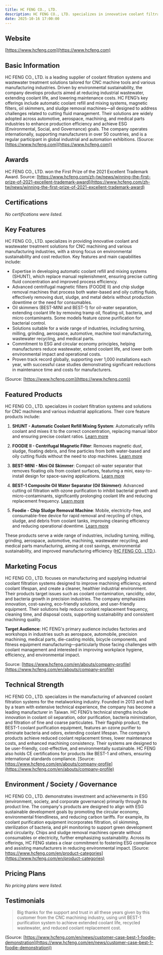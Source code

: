 ```yaml
---
title: HC FENG CO., LTD.
description: HC FENG CO., LTD. specializes in innovative coolant filtration systems for CNC machine tools, offering solutions for wastewater treatment, cost reduction, and environmental sustainability. With a diverse product portfolio including automatic coolant refill systems, magnetic filters, oil skimmers, and chip sludge removal machines, the company helps manufacturers optimize cutting fluid management and achieve green, ESG-driven operations.
date: 2025-10-16 17:00:00
---
```


## Website

[https://www.hcfeng.com](https://www.hcfeng.com)

## Basic Information

HC FENG CO., LTD. is a leading supplier of coolant filtration systems and wastewater treatment solutions tailored for CNC machine tools and various manufacturing industries. Driven by environmental sustainability, the company develops products aimed at reducing industrial wastewater, extending coolant life, and lowering maintenance costs. HC FENG’s key offerings include automatic coolant refill and mixing systems, magnetic filters, oil skimmers, and sludge removal machines—all designed to address challenges related to cutting fluid management. Their solutions are widely adopted across automotive, aerospace, machining, and medical parts industries to enhance production efficiency and achieve ESG (Environmental, Social, and Governance) goals. The company operates internationally, supporting manufacturers in over 50 countries, and is a regular participant in global industrial and automation exhibitions.
(Source: [https://www.hcfeng.com](https://www.hcfeng.com))

## Awards

HC FENG CO., LTD. won the First Prize of the 2021 Excellent Trademark Award.
Source: [https://www.hcfeng.com/zh-tw/news/winning-the-first-prize-of-2021-excellent-trademark-award](https://www.hcfeng.com/zh-tw/news/winning-the-first-prize-of-2021-excellent-trademark-award)

## Certifications

_No certifications were listed._

## Key Features

HC FENG CO., LTD. specializes in providing innovative coolant and wastewater treatment solutions for CNC machining and various manufacturing industries, with a strong focus on environmental sustainability and cost reduction. Key features and main capabilities include:

- Expertise in developing automatic coolant refill and mixing systems (SHUNT), which replace manual replenishment, ensuring precise cutting fluid concentration and improved process efficiency.
- Advanced centrifugal magnetic filters (FOODIE II) and chip sludge removal machines that process both water-based and oily cutting fluids, effectively removing dust, sludge, and metal debris without production downtime or the need for consumables.
- Oil skimmers (BEST-MINI and BEST-1) for oil-water separation, extending coolant life by removing tramp oil, floating oil, bacteria, and micro contaminants. Some models feature ozone purification for bacterial control.
- Solutions suitable for a wide range of industries, including turning, milling, grinding, aerospace, automotive, machine tool manufacturing, wastewater recycling, and medical parts.
- Commitment to ESG and circular economy principles, helping manufacturers reduce wastewater, extend coolant life, and lower both environmental impact and operational costs.
- Proven track record globally, supporting over 1,000 installations each year, with successful case studies demonstrating significant reductions in maintenance time and costs for manufacturers.

(Source: [https://www.hcfeng.com](https://www.hcfeng.com))

## Featured Products

HC FENG CO., LTD. specializes in coolant filtration systems and solutions for CNC machines and various industrial applications. Their core feature products include:

1. **SHUNT - Automatic Coolant Refill Mixing System**:
   Automatically refills coolant and mixes it to the correct concentration, replacing manual labor and ensuring precise coolant ratios.
   [Learn more](https://www.hcfeng.com/en/products/smart-flow-system-shunt)

2. **FOODIE II - Centrifugal Magnetic Filter**:
   Removes magnetic dust, sludge, floating debris, and fine particles from both water-based and oily cutting fluids without the need to stop machines.
   [Learn more](https://www.hcfeng.com/en/products/magnetic-centrifugal-filter)

3. **BEST-MINI - Mini Oil Skimmer**:
   Compact oil-water separator that removes floating oils from coolant surfaces, featuring a mini, easy-to-install design for space-saving applications.
   [Learn more](https://www.hcfeng.com/en/products/tramp-oil-skimmer)

4. **BEST-1 Composite Oil Water Separator (Oil Skimmer)**:
   Advanced cutting oil filtration with ozone purification to inhibit bacterial growth and micro-contaminants, significantly prolonging coolant life and reducing replacement frequency.
   [Learn more](https://www.hcfeng.com/en/products/tramp-oil-separator)

5. **Foodie - Chip Sludge Removal Machine**:
   Mobile, electricity-free, and consumable-free device for rapid removal and recycling of chips, sludge, and debris from coolant tanks, improving cleaning efficiency and reducing operational downtime.
   [Learn more](https://www.hcfeng.com/en/products/chips-and-sludge-removal-machine)

These products serve a wide range of industries, including turning, milling, grinding, aerospace, automotive, machining, wastewater recycling, and medical parts manufacturing, aiming at cost savings, environmental sustainability, and improved manufacturing efficiency ([HC FENG CO., LTD.](https://www.hcfeng.com)).

## Marketing Focus

HC FENG CO., LTD. focuses on manufacturing and supplying industrial coolant filtration systems designed to improve machining efficiency, extend coolant lifespan, and create a cleaner, healthier industrial environment. Their products target issues such as coolant contamination, rancidity, odor, and bacteria growth in precision industries. The company emphasizes innovation, cost-saving, eco-friendly solutions, and user-friendly equipment. Their solutions help reduce coolant replacement frequency, cleaning time, and disposal costs, supporting sustainability and consistent machining quality.

**Target Audience:**
HC FENG's primary audience includes factories and workshops in industries such as aerospace, automobile, precision machining, medical parts, die-casting molds, bicycle components, and fitness equipment manufacturing—particularly those facing challenges with coolant management and interested in improving workplace hygiene, efficiency, and environmental impact.

Source: [https://www.hcfeng.com/en/abouts/company-profile](https://www.hcfeng.com/en/abouts/company-profile)

## Technical Strength

HC FENG CO., LTD. specializes in the manufacturing of advanced coolant filtration systems for the metalworking industry. Founded in 2013 and built by a team with extensive technical experience, the company has become a leading manufacturer in Taiwan. HC FENG’s technical strengths include innovation in coolant oil separation, odor purification, bacteria minimization, and filtration of fine and coarse particulates. Their flagship product, the BEST-1 coolant purification equipment, features an ozone purifier to eliminate bacteria and odors, extending coolant lifespan. The company’s products achieve reduced coolant replacement times, lower maintenance costs, and enhanced machining consistency. Their systems are designed to be user-friendly, cost-effective, and environmentally sustainable. HC FENG also holds CE certifications for products like BEST-1 and others, ensuring international standards compliance.
[Source: https://www.hcfeng.com/en/abouts/company-profile](https://www.hcfeng.com/en/abouts/company-profile)

## Environment / Society / Governance

HC FENG CO., LTD. demonstrates investment and achievements in ESG (environment, society, and corporate governance) primarily through its product line. The company's products are designed to align with ESG sustainable development goals by promoting the circular economy, environmental friendliness, and reducing carbon tariffs. For example, its coolant purification equipment incorporates filtration, oil skimming, sterilization of bacteria, and pH monitoring to support green development and circularity. Chips and sludge removal machines operate without consumables or electricity, further emphasizing sustainability. Across its offerings, HC FENG states a clear commitment to fostering ESG compliance and assisting manufacturers in reducing environmental impact.
[Source: https://www.hcfeng.com/en/product-categories](https://www.hcfeng.com/en/product-categories)

## Pricing Plans

_No pricing plans were listed._

## Testimonials

> Big thanks for the support and trust in all these years given by this customer from the CNC machining industry, using unit BEST-1 purification system to achieve extended coolant life, recycled wastewater, and reduced coolant replacement cost.

(Source: [https://www.hcfeng.com/en/news/customer-case-best-1-foodie-demonstration](https://www.hcfeng.com/en/news/customer-case-best-1-foodie-demonstration))
